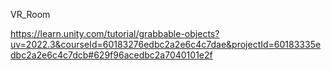 V R _ R o o m 

https://learn.unity.com/tutorial/grabbable-objects?uv=2022.3&courseId=60183276edbc2a2e6c4c7dae&projectId=60183335edbc2a2e6c4c7dcb#629f96acedbc2a7040101e2f
 
